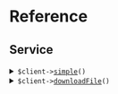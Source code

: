 # Reference
## Service
<details><summary><code>$client-><a href="/Seed/Service/ServiceClient.php">simple</a>()</code></summary>
<dl>
<dd>

#### 🔌 Usage

<dl>
<dd>

<dl>
<dd>

```php
$client->service->simple();
```
</dd>
</dl>
</dd>
</dl>


</dd>
</dl>
</details>

<details><summary><code>$client-><a href="/Seed/Service/ServiceClient.php">downloadFile</a>()</code></summary>
<dl>
<dd>

#### 🔌 Usage

<dl>
<dd>

<dl>
<dd>

```php
$client->service->downloadFile();
```
</dd>
</dl>
</dd>
</dl>


</dd>
</dl>
</details>
